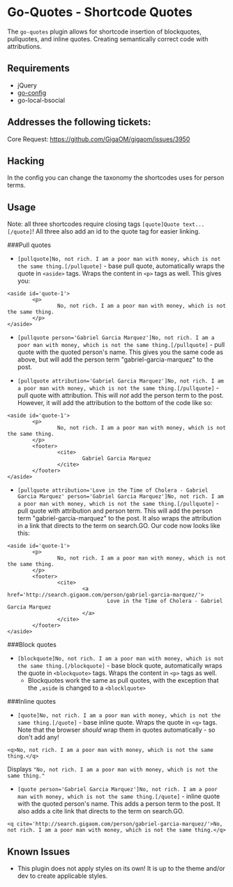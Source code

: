 Go-Quotes - Shortcode Quotes
=========================================================

The `go-quotes` plugin allows for shortcode insertion of blockquotes, pullquotes, and inline quotes. Creating semantically correct code with attributions.

Requirements
------------
* jQuery
* [go-config](https://github.com/GigaOM/go-config)
* go-local-bsocial

Addresses the following tickets:
--------------------------------
Core Request: https://github.com/GigaOM/gigaom/issues/3950

Hacking
-------
In the config you can change the taxonomy the shortcodes uses for person terms.

Usage
------------
Note: all three shortcodes require closing tags `[quote]Quote text...[/quote]`! All three also add an id to the quote tag for easier linking.

###Pull quotes
* `[pullquote]No, not rich. I am a poor man with money, which is not the same thing.[/pullquote]` - base pull quote, automatically wraps the quote in `<aside>` tags. Wraps the content in `<p>` tags as well.
		This gives you:

```
<aside id='quote-1'>
		<p>
				No, not rich. I am a poor man with money, which is not the same thing.
		</p>
</aside>
```

* `[pullquote person='Gabriel Garcia Marquez']No, not rich. I am a poor man with money, which is not the same thing.[/pullquote]` - pull quote with the quoted person's name.
		This gives you the same code as above, but will add the person term "gabriel-garcia-marquez" to the post.

* `[pullquote attribution='Gabriel Garcia Marquez']No, not rich. I am a poor man with money, which is not the same thing.[/pullquote]` - pull quote with attribution.
		This will _not_ add the person term to the post. However, it will add the attribution to the bottom of the code like so:

```
<aside id='quote-1'>
		<p>
				No, not rich. I am a poor man with money, which is not the same thing.
		</p>
		<footer>
				<cite>
						Gabriel Garcia Marquez
				</cite>
		</footer>
</aside>
```

* `[pullquote attribution='Love in the Time of Cholera - Gabriel Garcia Marquez' person='Gabriel Garcia Marquez']No, not rich. I am a poor man with money, which is not the same thing.[/pullquote]` - pull quote with attribution and person term.
		This will add the person term "gabriel-garcia-marquez" to the post. It also wraps the attribution in a link that directs to the term on search.GO. Our code now looks like this:

```
<aside id='quote-1'>
		<p>
				No, not rich. I am a poor man with money, which is not the same thing.
		</p>
		<footer>
				<cite>
						<a href='http://search.gigaom.com/person/gabriel-garcia-marquez/'>
								Love in the Time of Cholera - Gabriel Garcia Marquez
						</a>
				</cite>
		</footer>
</aside>
```


###Block quotes
* `[blockquote]No, not rich. I am a poor man with money, which is not the same thing.[/blockquote]` - base block quote, automatically wraps the quote in `<blockquote>` tags. Wraps the content in `<p>` tags as well.
	* Blockquotes work the same as pull quotes, with the exception that the `,aside` is changed to a `<blocklquote>`

###Inline quotes
* `[quote]No, not rich. I am a poor man with money, which is not the same thing.[/quote]` - base inline quote. Wraps the quote in `<q>` tags. Note that the browser _should_ wrap them in quotes automatically - so don't add any!

```
<q>No, not rich. I am a poor man with money, which is not the same thing.</q>
```
Displays `"No, not rich. I am a poor man with money, which is not the same thing."`

* `[quote person='Gabriel Garcia Marquez']No, not rich. I am a poor man with money, which is not the same thing.[/quote]` - inline quote with the quoted person's name. This adds a person term to the post. It also adds a cite link that directs to the term on search.GO.

```
<q cite='http://search.gigaom.com/person/gabriel-garcia-marquez/'>No, not rich. I am a poor man with money, which is not the same thing.</q>
```

Known Issues
------------
* This plugin does not apply styles on its own! It is up to the theme and/or dev to create applicable styles.